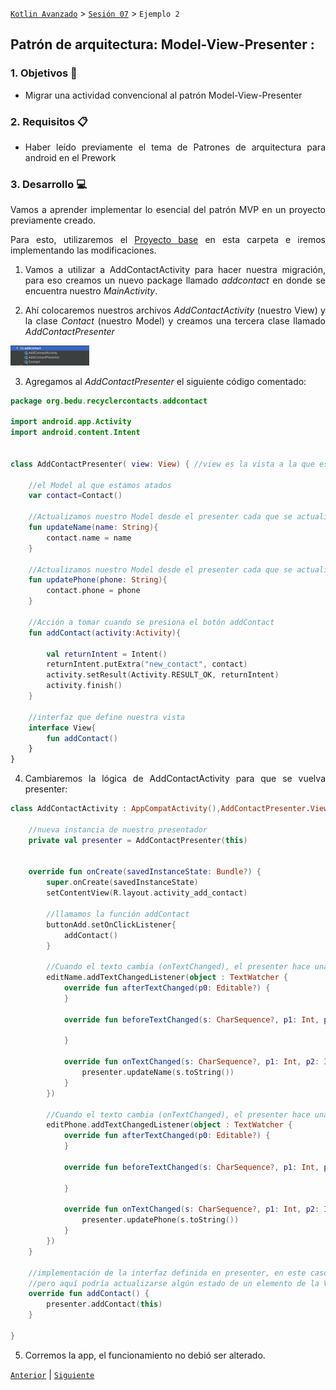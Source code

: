 [`Kotlin Avanzado`](../../Readme.md) > [`Sesión 07`](../Readme.md) > `Ejemplo 2`

## Patrón de arquitectura: Model-View-Presenter :

<div style="text-align: justify;">




### 1. Objetivos :dart:

- Migrar una actividad convencional al patrón Model-View-Presenter

### 2. Requisitos :clipboard:

* Haber leído previamente el tema de Patrones de arquitectura para android en el Prework

### 3. Desarrollo :computer:

Vamos a aprender implementar lo esencial del patrón MVP en un proyecto previamente creado.

Para esto, utilizaremos el [Proyecto base](base) en esta carpeta e iremos implementando las modificaciones.

1. Vamos a utilizar a AddContactActivity para hacer nuestra migración, para eso creamos un nuevo package llamado *addcontact* en donde se encuentra nuestro *MainActivity*.

2. Ahí colocaremos nuestros archivos *AddContactActivity* (nuestro View) y la clase *Contact* (nuestro Model) y creamos una tercera clase llamado *AddContactPresenter*

<img src="img/01.png" width="25%"/>

3. Agregamos al *AddContactPresenter* el siguiente código comentado:

```kotlin
package org.bedu.recyclercontacts.addcontact

import android.app.Activity
import android.content.Intent


class AddContactPresenter( view: View) { //view es la vista a la que estará atado (AddContactPresenter)

    //el Model al que estamos atados
    var contact=Contact()

    //Actualizamos nuestro Model desde el presenter cada que se actualiza el nombre
    fun updateName(name: String){
        contact.name = name
    }

    //Actualizamos nuestro Model desde el presenter cada que se actualiza el teléfono
    fun updatePhone(phone: String){
        contact.phone = phone
    }

    //Acción a tomar cuando se presiona el botón addContact
    fun addContact(activity:Activity){

        val returnIntent = Intent()
        returnIntent.putExtra("new_contact", contact)
        activity.setResult(Activity.RESULT_OK, returnIntent)
        activity.finish()
    }

    //interfaz que define nuestra vista
    interface View{
        fun addContact()
    }
}
```

4. Cambiaremos la lógica de AddContactActivity para que se vuelva presenter:

```kotlin
class AddContactActivity : AppCompatActivity(),AddContactPresenter.View {

    //nueva instancia de nuestro presentador
    private val presenter = AddContactPresenter(this)


    override fun onCreate(savedInstanceState: Bundle?) {
        super.onCreate(savedInstanceState)
        setContentView(R.layout.activity_add_contact)

        //llamamos la función addContact
        buttonAdd.setOnClickListener{
            addContact()
        }

        //Cuando el texto cambia (onTextChanged), el presenter hace una actualización de nuestro nombre
        editName.addTextChangedListener(object : TextWatcher {
            override fun afterTextChanged(p0: Editable?) {
            }

            override fun beforeTextChanged(s: CharSequence?, p1: Int, p2: Int, p3: Int) {

            }

            override fun onTextChanged(s: CharSequence?, p1: Int, p2: Int, p3: Int) {
                presenter.updateName(s.toString())
            }
        })

        //Cuando el texto cambia (onTextChanged), el presenter hace una actualización de nuestro teléfono
        editPhone.addTextChangedListener(object : TextWatcher {
            override fun afterTextChanged(p0: Editable?) {
            }

            override fun beforeTextChanged(s: CharSequence?, p1: Int, p2: Int, p3: Int) {

            }

            override fun onTextChanged(s: CharSequence?, p1: Int, p2: Int, p3: Int) {
                presenter.updatePhone(s.toString())
            }
        })
    }

    //implementación de la interfaz definida en presenter, en este caso sólo llama a la función del presenter
    //pero aquí podría actualizarse algún estado de un elemento de la Vista
    override fun addContact() {
        presenter.addContact(this)
    }

}
```

5. Corremos la app, el funcionamiento no debió ser alterado.

[`Anterior`](../Proyecto) | [`Siguiente`](../Reto-01)      

</div>